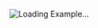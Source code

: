 ![Loading Example...]([https://i.imgur.com/kVtTKvS.gif](https://photos.google.com/share/AF1QipPzWebFPx7F2PSSsGuqzr5G_cZv_1zT6IxeodH0Hni2HdT3gJxIeAMlDRMt4U8UrA?key=R1ZYYmRCSzlCYlJvd05lbnlvUVNNTXktX3N3c3J3))

